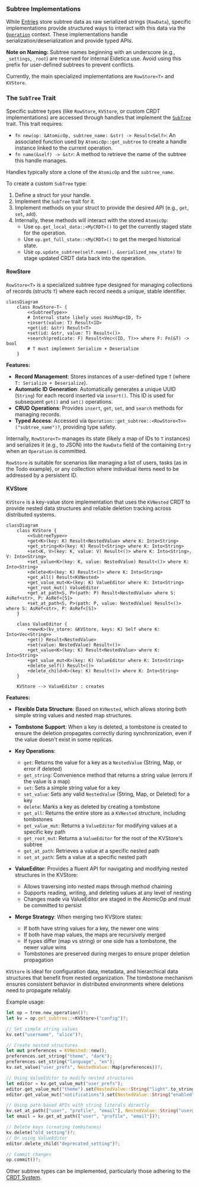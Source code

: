### Subtree Implementations

While [Entries](entry.md) store subtree data as raw serialized strings (`RawData`), specific implementations provide structured ways to interact with this data via the [`Operation`](basedb_tree.md) context. These implementations handle serialization/deserialization and provide typed APIs.

**Note on Naming:** Subtree names beginning with an underscore (e.g., `_settings`, `_root`) are reserved for internal Eidetica use. Avoid using this prefix for user-defined subtrees to prevent conflicts.

Currently, the main specialized implementations are `RowStore<T>` and `KVStore`.

<!-- TODO: Add a section on the `SubtreeType` trait and how new types can be created. -->

### The `SubTree` Trait

Specific subtree types (like `RowStore`, `KVStore`, or custom CRDT implementations) are accessed through handles that implement the [`SubTree`](../../src/subtree/mod.rs) trait. This trait requires:

- `fn new(op: &AtomicOp, subtree_name: &str) -> Result<Self>`: An associated function used by `AtomicOp::get_subtree` to create a handle instance linked to the current operation.
- `fn name(&self) -> &str`: A method to retrieve the name of the subtree this handle manages.

Handles typically store a clone of the `AtomicOp` and the `subtree_name`.

To create a custom `SubTree` type:

1.  Define a struct for your handle.
2.  Implement the `SubTree` trait for it.
3.  Implement methods on your struct to provide the desired API (e.g., `get`, `set`, `add`).
4.  Internally, these methods will interact with the stored `AtomicOp`:
    - Use `op.get_local_data::<MyCRDT>()` to get the currently staged state for the operation.
    - Use `op.get_full_state::<MyCRDT>()` to get the merged historical state.
    - Use `op.update_subtree(self.name(), &serialized_new_state)` to stage updated CRDT data back into the operation.

#### RowStore<T>

`RowStore<T>` is a specialized subtree type designed for managing collections of records (structs `T`) where each record needs a unique, stable identifier.

```mermaid
classDiagram
    class RowStore~T~ {
        <<SubtreeType>>
        # Internal state likely uses HashMap<ID, T>
        +insert(value: T) Result<ID>
        +get(id: &str) Result<T>
        +set(id: &str, value: T) Result<()>
        +search(predicate: F) Result<Vec<(ID, T)>> where F: Fn(&T) -> bool
        # T must implement Serialize + Deserialize
    }
```

**Features:**

- **Record Management**: Stores instances of a user-defined type `T` (where `T: Serialize + Deserialize`).
- **Automatic ID Generation**: Automatically generates a unique UUID (`String`) for each record inserted via `insert()`. This ID is used for subsequent `get()` and `set()` operations.
- **CRUD Operations**: Provides `insert`, `get`, `set`, and `search` methods for managing records.
- **Typed Access**: Accessed via `Operation::get_subtree::<RowStore<T>>("subtree_name")?`, providing type safety.

Internally, `RowStore<T>` manages its state (likely a map of IDs to `T` instances) and serializes it (e.g., to JSON) into the `RawData` field of the containing `Entry` when an `Operation` is committed.

<!-- TODO: Confirm the exact internal representation and serialization format. -->

`RowStore` is suitable for scenarios like managing a list of users, tasks (as in the Todo example), or any collection where individual items need to be addressed by a persistent ID.

#### KVStore

`KVStore` is a key-value store implementation that uses the `KVNested` CRDT to provide nested data structures and reliable deletion tracking across distributed systems.

```mermaid
classDiagram
    class KVStore {
        <<SubtreeType>>
        +get<K>(key: K) Result<NestedValue> where K: Into<String>
        +get_string<K>(key: K) Result<String> where K: Into<String>
        +set<K, V>(key: K, value: V) Result<()> where K: Into<String>, V: Into<String>
        +set_value<K>(key: K, value: NestedValue) Result<()> where K: Into<String>
        +delete<K>(key: K) Result<()> where K: Into<String>
        +get_all() Result<KVNested>
        +get_value_mut<K>(key: K) ValueEditor where K: Into<String>
        +get_root_mut() ValueEditor
        +get_at_path<S, P>(path: P) Result<NestedValue> where S: AsRef<str>, P: AsRef<[S]>
        +set_at_path<S, P>(path: P, value: NestedValue) Result<()> where S: AsRef<str>, P: AsRef<[S]>
    }

    class ValueEditor {
        +new<K>(kv_store: &KVStore, keys: K) Self where K: Into<Vec<String>>
        +get() Result<NestedValue>
        +set(value: NestedValue) Result<()>
        +get_value<K>(key: K) Result<NestedValue> where K: Into<String>
        +get_value_mut<K>(key: K) ValueEditor where K: Into<String>
        +delete_self() Result<()>
        +delete_child<K>(key: K) Result<()> where K: Into<String>
    }

    KVStore --> ValueEditor : creates
```

**Features:**

- **Flexible Data Structure**: Based on `KVNested`, which allows storing both simple string values and nested map structures.
- **Tombstone Support**: When a key is deleted, a tombstone is created to ensure the deletion propagates correctly during synchronization, even if the value doesn't exist in some replicas.
- **Key Operations**:

  - `get`: Returns the value for a key as a `NestedValue` (String, Map, or error if deleted)
  - `get_string`: Convenience method that returns a string value (errors if the value is a map)
  - `set`: Sets a simple string value for a key
  - `set_value`: Sets any valid `NestedValue` (String, Map, or Deleted) for a key
  - `delete`: Marks a key as deleted by creating a tombstone
  - `get_all`: Returns the entire store as a `KVNested` structure, including tombstones
  - `get_value_mut`: Returns a `ValueEditor` for modifying values at a specific key path
  - `get_root_mut`: Returns a `ValueEditor` for the root of the KVStore's subtree
  - `get_at_path`: Retrieves a value at a specific nested path
  - `set_at_path`: Sets a value at a specific nested path

- **ValueEditor**: Provides a fluent API for navigating and modifying nested structures in the KVStore:

  - Allows traversing into nested maps through method chaining
  - Supports reading, writing, and deleting values at any level of nesting
  - Changes made via ValueEditor are staged in the AtomicOp and must be committed to persist

- **Merge Strategy**: When merging two KVStore states:
  - If both have string values for a key, the newer one wins
  - If both have map values, the maps are recursively merged
  - If types differ (map vs string) or one side has a tombstone, the newer value wins
  - Tombstones are preserved during merges to ensure proper deletion propagation

`KVStore` is ideal for configuration data, metadata, and hierarchical data structures that benefit from nested organization. The tombstone mechanism ensures consistent behavior in distributed environments where deletions need to propagate reliably.

Example usage:

```rust
let op = tree.new_operation()?;
let kv = op.get_subtree::<KVStore>("config")?;

// Set simple string values
kv.set("username", "alice")?;

// Create nested structures
let mut preferences = KVNested::new();
preferences.set_string("theme", "dark");
preferences.set_string("language", "en");
kv.set_value("user_prefs", NestedValue::Map(preferences))?;

// Using ValueEditor to modify nested structures
let editor = kv.get_value_mut("user_prefs");
editor.get_value_mut("theme").set(NestedValue::String("light".to_string()))?;
editor.get_value_mut("notifications").set(NestedValue::String("enabled".to_string()))?;

// Using path-based APIs with string literals directly
kv.set_at_path(["user", "profile", "email"], NestedValue::String("user@example.com".to_string()))?;
let email = kv.get_at_path(["user", "profile", "email"])?;

// Delete keys (creating tombstones)
kv.delete("old_setting")?;
// Or using ValueEditor
editor.delete_child("deprecated_setting")?;

// Commit changes
op.commit()?;
```

Other subtree types can be implemented, particularly those adhering to the [CRDT System](crdt.md).
